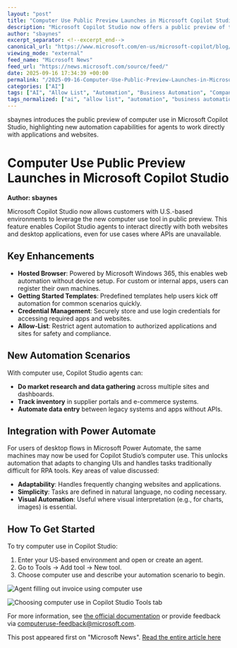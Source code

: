 ```yaml
---
layout: "post"
title: "Computer Use Public Preview Launches in Microsoft Copilot Studio"
description: "Microsoft Copilot Studio now offers a public preview of the computer use feature in U.S.-based environments. This enhancement empowers Copilot Studio agents to directly interact with desktop applications and websites, automating complex tasks without relying on APIs. Key enhancements include hosted browser support, credential management, allow-list controls, and templates to jumpstart common automation scenarios. The computer use tool extends scenarios for agents, enabling market research, automated data entry, UI automations, and more, while integrating closely with Microsoft Power Automate for desktop flows."
author: "sbaynes"
excerpt_separator: <!--excerpt_end-->
canonical_url: "https://www.microsoft.com/en-us/microsoft-copilot/blog/copilot-studio/computer-use-is-now-in-public-preview-in-microsoft-copilot-studio/"
viewing_mode: "external"
feed_name: "Microsoft News"
feed_url: "https://news.microsoft.com/source/feed/"
date: 2025-09-16 17:34:39 +00:00
permalink: "/2025-09-16-Computer-Use-Public-Preview-Launches-in-Microsoft-Copilot-Studio.html"
categories: ["AI"]
tags: ["AI", "Allow List", "Automation", "Business Automation", "Company News", "Computer Use", "Copilot Studio", "Credentials Management", "Desktop Automation", "Microsoft Copilot", "News", "No Code", "Power Automate", "Public Preview", "RPA", "Templates", "UI Automation", "Web Automation", "Windows 365"]
tags_normalized: ["ai", "allow list", "automation", "business automation", "company news", "computer use", "copilot studio", "credentials management", "desktop automation", "microsoft copilot", "news", "no code", "power automate", "public preview", "rpa", "templates", "ui automation", "web automation", "windows 365"]
---
```


sbaynes introduces the public preview of computer use in Microsoft Copilot Studio, highlighting new automation capabilities for agents to work directly with applications and websites.<!--excerpt_end-->

# Computer Use Public Preview Launches in Microsoft Copilot Studio

**Author: sbaynes**

Microsoft Copilot Studio now allows customers with U.S.-based environments to leverage the new computer use tool in public preview. This feature enables Copilot Studio agents to interact directly with both websites and desktop applications, even for use cases where APIs are unavailable.

## Key Enhancements

- **Hosted Browser**: Powered by Microsoft Windows 365, this enables web automation without device setup. For custom or internal apps, users can register their own machines.
- **Getting Started Templates**: Predefined templates help users kick off automation for common scenarios quickly.
- **Credential Management**: Securely store and use login credentials for accessing required apps and websites.
- **Allow-List**: Restrict agent automation to authorized applications and sites for safety and compliance.

## New Automation Scenarios

With computer use, Copilot Studio agents can:

- **Do market research and data gathering** across multiple sites and dashboards.
- **Track inventory** in supplier portals and e-commerce systems.
- **Automate data entry** between legacy systems and apps without APIs.

## Integration with Power Automate

For users of desktop flows in Microsoft Power Automate, the same machines may now be used for Copilot Studio’s computer use. This unlocks automation that adapts to changing UIs and handles tasks traditionally difficult for RPA tools. Key areas of value discussed:

- **Adaptability**: Handles frequently changing websites and applications.
- **Simplicity**: Tasks are defined in natural language, no coding necessary.
- **Visual Automation**: Useful where visual interpretation (e.g., for charts, images) is essential.

## How To Get Started

To try computer use in Copilot Studio:

1. Enter your US-based environment and open or create an agent.
2. Go to Tools → Add tool → New tool.
3. Choose computer use and describe your automation scenario to begin.

![Agent filling out invoice using computer use](https://www.microsoft.com/en-us/microsoft-copilot/blog/wp-content/uploads/2025/09/20250413-Computer-use-test-invoice-processing-2-3-1024x576.webp)

![Choosing computer use in Copilot Studio Tools tab](https://www.microsoft.com/en-us/microsoft-copilot/blog/wp-content/uploads/2025/09/20250413-Computer-use-tool-1-1024x576.webp)

For more information, see [the official documentation](https://learn.microsoft.com/microsoft-copilot-studio/computer-use) or provide feedback via [computeruse-feedback@microsoft.com](mailto:computeruse-feedback@microsoft.com).

This post appeared first on "Microsoft News". [Read the entire article here](https://www.microsoft.com/en-us/microsoft-copilot/blog/copilot-studio/computer-use-is-now-in-public-preview-in-microsoft-copilot-studio/)
